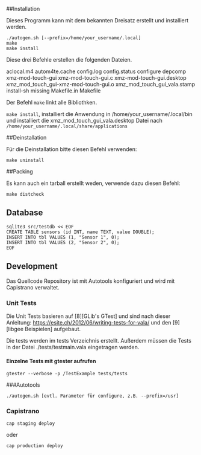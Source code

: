 
##Installation

Dieses Programm kann mit dem bekannten Dreisatz erstellt und installiert werden.

    ./autogen.sh [--prefix=/home/your_username/.local]
    make
    make install

Diese drei Befehle erstellen die folgenden Dateien.

aclocal.m4
autom4te.cache
config.log
config.status
configure
depcomp
xmz-mod-touch-gui
xmz-mod-touch-gui.c
xmz-mod-touch-gui.desktop
xmz_mod_touch_gui-xmz-mod-touch-gui.o
xmz_mod_touch_gui_vala.stamp
install-sh
missing
Makefile.in
Makefile

Der Befehl `make` linkt alle Bibliothken.

`make install`, installiert die Anwendung in /home/your_username/.local/bin und
installiert die xmz_mod_touch_gui_vala.desktop Datei nach
`/home/your_username/.local/share/applications`

##Deinstallation

Für die Deinstallation bitte diesen Befehl verwenden:

    make uninstall

##Packing

Es kann auch ein tarball erstellt weden, verwende dazu diesen Befehl:

    make distcheck

## Database

    sqlite3 src/testdb << EOF
    CREATE TABLE sensors (id INT, name TEXT, value DOUBLE);
    INSERT INTO tbl VALUES (1, "Sensor 1", 0);
    INSERT INTO tbl VALUES (2, "Sensor 2", 0);
    EOF



## Development

Das Quellcode Repository ist mit Autotools konfiguriert und wird mit
Capistrano verwaltet.

### Unit Tests

Die Unit Tests basieren auf [8][GLib's GTest] und sind nach dieser Anleitung:
https://esite.ch/2012/06/writing-tests-for-vala/ und den [9][libgee Beispielen]
aufgebaut.

Die tests werden im tests Verzeichnis erstellt. Außerdem müssen die Tests in
der Datei ./tests/testmain.vala eingetragen werden.

#### Einzelne Tests mit gtester aufrufen

    gtester --verbose -p /TestExample tests/tests


###Autotools

    ./autogen.sh [evtl. Parameter für configure, z.B. --prefix=/usr]

### Capistrano

    cap staging deploy

oder

    cap production deploy


[8]: https://developer.gnome.org/glib/unstable/glib-Testing.html
[9]: http://git.gnome.org/browse/libgee/tree/tests/testcase.vala
[10]: https://git.gnome.org/browse/libgda/tree/samples/vala/
